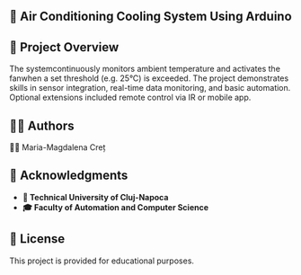 ## 🚀 Air Conditioning Cooling System Using Arduino

## 📝 Project Overview
The systemcontinuously monitors ambient temperature and activates the fanwhen a set threshold (e.g. 25°C) is exceeded. The project demonstrates skills in sensor integration, real-time data monitoring, and basic automation. Optional extensions included remote control via IR or mobile app.

## 👩‍💻 Authors
👩‍🎓 Maria-Magdalena Creț

## 🙏 Acknowledgments
- **🏫 Technical University of Cluj-Napoca**
- **🎓 Faculty of Automation and Computer Science**

## 📄 License
This project is provided for educational purposes.
